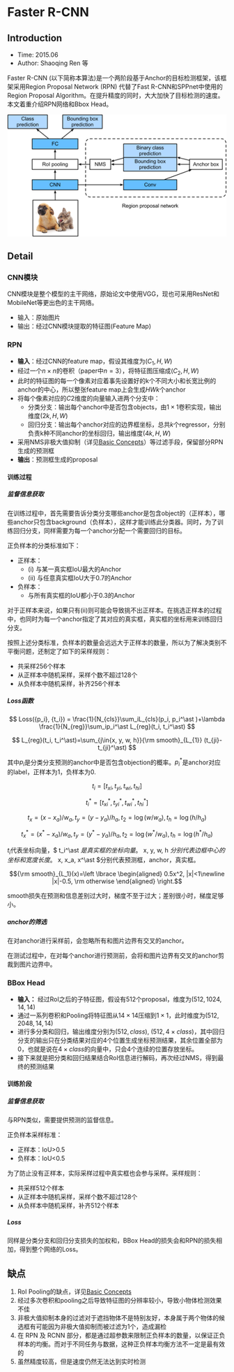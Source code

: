 # Faster R-CNN

## Introduction

* Time: 2015.06
* Author: Shaoqing Ren 等

Faster R-CNN (以下简称本算法)是一个两阶段基于Anchor的目标检测框架，该框架采用Region Proposal Network (RPN) 代替了Fast R-CNN和SPPnet中使用的Region Proposal Algorithm。在提升精度的同时，大大加快了目标检测的速度。本文着重介绍RPN网络和Bbox Head。

![Faster R-CNN model](./../../../Resource/Pictures/faster-rcnn.svg)

## Detail

### CNN模块

CNN模块是整个模型的主干网络，原始论文中使用VGG，现也可采用ResNet和MobileNet等更出色的主干网络。

* 输入：原始图片
* 输出：经过CNN模块提取的特征图(Feature Map)

### RPN

* **输入**：经过CNN的feature map，假设其维度为$(C_1, H, W)$
* 经过一个$n\times n$的卷积（paper中$n=3$），将特征图压缩成$(C_2, H, W)$
* 此时的特征图的每一个像素对应着事先设置好的k个不同大小和长宽比例的anchor的中心，所以整张feature map上会生成$HWk$个anchor
* 将每个像素对应的$C2$维度的向量输入进两个分支中：
  * 分类分支：输出每个anchor中是否包含objects，由$1\times 1$卷积实现，输出维度$(2k, H, W)$
  * 回归分支：输出每个anchor对应的边界框坐标，总共$k$个regressor，分别负责k种不同anchor的坐标回归，输出维度$(4k, H, W)$
* 采用NMS非极大值抑制（详见[Basic Concepts](../Basic%20Concepts.md)）等过滤手段，保留部分RPN生成的预测框
* **输出**：预测框生成的proposal

#### 训练过程

##### 监督信息获取

在训练过程中，首先需要告诉分类分支哪些anchor是包含object的（正样本），哪些anchor只包含background（负样本），这样才能训练此分类器。同时，为了训练回归分支，同样需要为每一个anchor分配一个需要回归的目标。

正负样本的分类标准如下：

* 正样本：
  * (i) 与某一真实框IoU最大的Anchor
  * (ii) 与任意真实框IoU大于0.7的Anchor
* 负样本：
  * 与所有真实框的IoU都小于0.3的Anchor

对于正样本来说，如果只有(ii)则可能会导致挑不出正样本。在挑选正样本的过程中，也同时为每一个anchor指定了其对应的真实框，真实框的坐标用来训练回归分支。

按照上述分类标准，负样本的数量会远远大于正样本的数量，所以为了解决类别不平衡问题，还制定了如下的采样规则：

* 共采样256个样本
* 从正样本中随机采样，采样个数不超过128个
* 从负样本中随机采样，补齐256个样本

##### Loss函数

$$ Loss({p_i}, {t_i}) = \frac{1}{N_{cls}}\sum_iL_{cls}(p_i, p_i^\ast )+\lambda \frac{1}{N_{reg}}\sum_ip_i^\ast L_{reg}(t_i, t_i^\ast) $$

$$ L_{reg}(t_i, t_i^\ast)=\sum_{j\in{x, y, w, h}}{\rm smooth}_{L_{1}} (t_{ji}-t_{ji}^\ast) $$

其中$p_i$是分类分支预测的anchor中是否包含objection的概率。$p_i^*$是anchor对应的label，正样本为1，负样本为0.

$$ t_i = [t_{xi}, t_{yi}, t_{wi}, t_{hi}] $$

$$ t_i^\ast = [t_{xi}^\ast, t_{yi}^\ast, t_{wi}^\ast, t_{hi}^\ast] $$

$$t_x = (x-x_a)/w_a, t_y = (y-y_a)/h_a, t_2=\log(w/w_a),t_h=\log(h/h_a)$$

$$t_x^* = (x^\ast-x_a)/w_a, t_y = (y^\ast-y_a)/h_a, t_2=\log(w^\ast/w_a),t_h=\log(h^\ast/h_a)$$

$t_i$代表坐标向量，$ t_i^\ast $是真实框的坐标向量。$ x, y, w, h $分别代表边框中心的坐标和宽度长度。$ x, x_a, x^\ast $分别代表预测框，anchor，真实框。

$${\rm smooth}_{L_1}(x)=\left \lbrace
    \begin{aligned}
    0.5x^2, |x|<1\newline
    |x|-0.5, \rm otherwise
    \end{aligned}
    \right.$$

smooth损失在预测和信息差别过大时，梯度不至于过大；差别很小时，梯度足够小。

##### anchor的筛选

在对anchor进行采样前，会忽略所有和图片边界有交叉的anchor。

在测试过程中，在对每个anchor进行预测前，会将和图片边界有交叉的anchor剪裁到图片边界中。

### BBox Head

* **输入：** 经过RoI之后的子特征图，假设有512个proposal，维度为$(512, 1024, 14, 14)$
* 通过一系列卷积和Pooling将特征图从$14\times 14$压缩到$1\times 1$，此时维度为$(512, 2048, 14, 14)$
* 进行多分类和回归，输出维度分别为$(512, class)$, $(512, 4\times class)$，其中回归分支的输出只在分类结果对应的4个位置生成坐标预测结果，其余位置全部为0，也就是说在$4\times class$的向量中，只会4个连续的位置存放坐标。
* 接下来就是把分类和回归结果结合RoI信息进行解码，再次经过NMS，得到最终的预测结果

#### 训练阶段

##### 监督信息获取

与RPN类似，需要提供预测的监督信息。

正负样本采样标准：

* 正样本：IoU>0.5
* 负样本：IoU<0.5

为了防止没有正样本，实际采样过程中真实框也会参与采样。采样规则：

* 共采样512个样本
* 从正样本中随机采样，采样个数不超过128个
* 从负样本中随机采样，补齐512个样本

##### Loss

同样是分类分支和回归分支损失的加权和，BBox Head的损失会和RPN的损失相加，得到整个网络的Loss。

## 缺点

1. RoI Pooling的缺点，详见[Basic Concepts](../Basic%20Concepts.md)
2. 经过多次卷积和pooling之后导致特征图的分辨率较小，导致小物体检测效果不佳
3. 非极大值抑制本身的过滤对于遮挡物体不是特别友好，本身属于两个物体的候选框有可能因为非极大值抑制而被过滤为1个，造成漏检
4. 在 RPN 及 RCNN 部分，都是通过超参数来限制正负样本的数量，以保证正负样本的均衡。而对于不同任务与数据，这种正负样本均衡方法不一定是最有效的
5. 虽然精度较高，但是速度仍然无法达到实时检测
